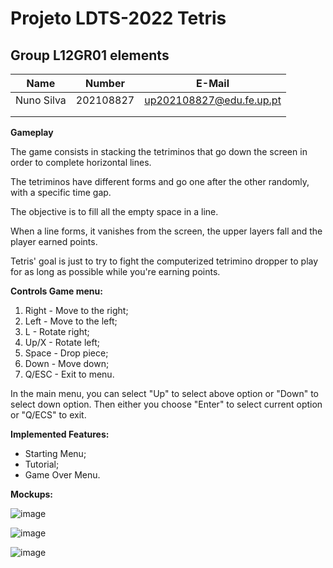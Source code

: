 ﻿# Projeto LDTS-2022 Tetris
 
 ## Group L12GR01 elements

| Name                 | Number    | E-Mail                 |
| -------------------- | --------- | ---------------------- |
| Nuno Silva           | 202108827 |up202108827@edu.fe.up.pt|
|       |  ||
|       |  ||

**Gameplay**

The game consists in stacking the tetriminos that go down the screen in order to complete horizontal lines.

The tetriminos have different forms and go one after the other randomly, with a specific time gap.

The objective is to fill all the empty space in a line.

When a line forms, it vanishes from the screen, the upper layers fall and the player earned points.

Tetris' goal is just to try to fight the computerized tetrimino dropper to play for as long as possible while you're earning points.


**Controls Game menu:**

1. Right - Move to the right;
2. Left - Move to the left;
3. L - Rotate right;
4. Up/X - Rotate left;
5. Space - Drop piece;
6. Down - Move down;
7. Q/ESC - Exit to menu.



In the main menu, you can select "Up" to select above option or "Down" to select down option.
Then either you choose "Enter" to select current option or "Q/ECS" to exit.



**Implemented Features:**

* Starting Menu;
* Tutorial;
* Game Over Menu.


**Mockups:**

![image](https://user-images.githubusercontent.com/93007518/203609705-4e93bf2f-1cf3-48bb-b6ee-189199249a71.png)

![image](https://user-images.githubusercontent.com/93007518/203609735-16e38d9a-470d-4704-88b4-5e950f3e4967.png)

![image](https://user-images.githubusercontent.com/93007518/203609758-e00558f6-447b-4920-86bf-8f54bbd34850.png)
